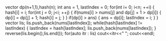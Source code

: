 vector<int> dp(n+1,1),hash(n);
int ans = 1, lastIndex = 0;
for(int i= 0; i<n; ++i)
{
hash[i] = i;
for(int j = 0; j<i; ++j)
{
if(nums[i] > nums[j]  and dp[j] + 1 > dp[i])
{
dp[i] = dp[j] + 1;
hash[i] = j;
}
}
if(dp[i] > ans)
{
ans = dp[i];
lastIndex = i;
}
}
vector<int> lis;
lis.push_back(nums[lastIndex]);
while(hash[lastIndex] != lastIndex)
{
lastIndex = hash[lastIndex];
lis.push_back(nums[lastIndex]);
}
reverse(lis.begin(),lis.end());
for(auto itr : lis)
cout<<itr<<" ";
cout<<endl;